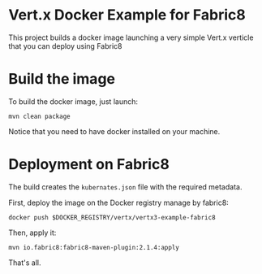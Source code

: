 # Vert.x Docker Example for Fabric8

This project builds a docker image launching a very simple Vert.x verticle that you can deploy using Fabric8
 
# Build the image

To build the docker image, just launch:

`mvn clean package`

Notice that you need to have docker installed on your machine.

# Deployment on Fabric8

The build creates the `kubernates.json` file with the required metadata.

First, deploy the image on the Docker registry manage by fabric8:

`docker push $DOCKER_REGISTRY/vertx/vertx3-example-fabric8`

Then, apply it:

`mvn io.fabric8:fabric8-maven-plugin:2.1.4:apply`

That's all.
